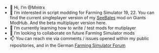 - 👋 Hi, I’m @Mmtrx
- 👀 I’m interested in script modding for Farming Simulator 19, 22. You can find the current singleplayer version of my [SeeBales](https://farming-simulator.com/mod.php?lang=en&country=us&mod_id=142151&title=fs2019) mod on Giants ModHub. And the beta multiplayer version here.
- 🌱 I’m currently learning how to write / test mods for mutiplayer
- 💞️ I’m looking to collaborate on future Farming Simulator mods
- 📫 You can reach me via comments / issues opened within my public repositories, and in the German [Farming Simulator Forum](https://forum.giants-software.com/index.php)

<!---
Mmtrx/Mmtrx is a ✨ special ✨ repository because its `README.md` (this file) appears on your GitHub profile.
You can click the Preview link to take a look at your changes.
--->
